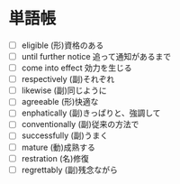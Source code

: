 # 単語帳

- [ ] eligible (形)資格のある
- [ ] until further notice 追って通知があるまで
- [ ] come into effect 効力を生じる
- [ ] respectively (副)それぞれ
- [ ] likewise (副)同じように
- [ ] agreeable (形)快適な
- [ ] enphatically (副)きっぱりと、強調して
- [ ] conventionally (副)従来の方法で
- [ ] successfully (副)うまく
- [ ] mature (動)成熟する
- [ ] restration (名)修復
- [ ] regrettably (副)残念ながら
